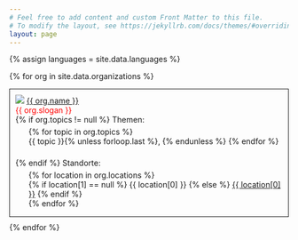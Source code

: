 ```yaml
---
# Feel free to add content and custom Front Matter to this file.
# To modify the layout, see https://jekyllrb.com/docs/themes/#overriding-theme-defaults
layout: page
---
```


{% assign languages = site.data.languages %}

{% for org in site.data.organizations %}
<div style="border:1px; border-style:solid; margin:10px 0px; padding:10px">
        <img src="{% if org.logo-url != null %}{{ org.logo-url }}{% else %}/assets/logos/kids4it.png{% endif %}">
        <a href="{{ org.website }}">{{ org.name }}</a>
        <br/>
        <span style="color:red">{{ org.slogan }}</span>
        <br/>
        {% if org.topics != null %}
            Themen:
            <ul style="margin:5px 0px">
                {% for topic in org.topics %}
                    <li style="display: inline-block; zoom:1">
                        {{ topic }}{% unless forloop.last %}, {% endunless %}
                    </li>
                {% endfor %}
            </ul>
            <br/>
        {% endif %}
        Standorte:
        <ul style="margin:5px 0px">
            {% for location in org.locations %}
                <li style="display: inline-block; zoom:1">
                    {% if location[1] == null %}
                        {{ location[0] }}
                    {% else %}
                        <a href="{{ location[1] }}">{{ location[0] }}</a>
                    {% endif %}
                </li>
            {% endfor %}
        </ul>
</div>
{% endfor %}